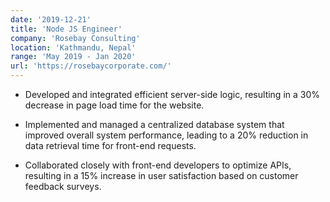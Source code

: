 ```yaml
---
date: '2019-12-21'
title: 'Node JS Engineer'
company: 'Rosebay Consulting'
location: 'Kathmandu, Nepal'
range: 'May 2019 - Jan 2020'
url: 'https://rosebaycorporate.com/'
---
```


- Developed and integrated efficient server-side logic, resulting in a 30% decrease in page load time for the website.

- Implemented and managed a centralized database system that improved overall system performance, leading to a 20% reduction in data retrieval time for front-end requests.

- Collaborated closely with front-end developers to optimize APIs, resulting in a 15% increase in user satisfaction based on customer feedback surveys.
